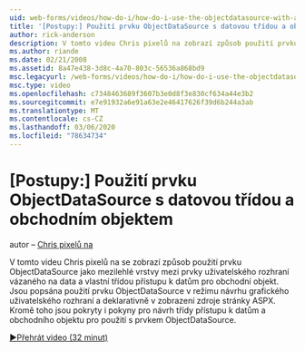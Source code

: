 ```yaml
---
uid: web-forms/videos/how-do-i/how-do-i-use-the-objectdatasource-with-a-data-access-class-and-business-object
title: '[Postupy:] Použití prvku ObjectDataSource s datovou třídou a obchodním objektem | Microsoft Docs'
author: rick-anderson
description: V tomto videu Chris pixelů na zobrazí způsob použití prvku ObjectDataSource jako mezilehlé vrstvy mezi prvky uživatelského rozhraní vázaného na data a vlastním datovým účtem...
ms.author: riande
ms.date: 02/21/2008
ms.assetid: 8a47e438-3d8c-4a70-803c-56536a868bd9
msc.legacyurl: /web-forms/videos/how-do-i/how-do-i-use-the-objectdatasource-with-a-data-access-class-and-business-object
msc.type: video
ms.openlocfilehash: c7348463689f3607b3e0d8f3e830cf634a44e3b2
ms.sourcegitcommit: e7e91932a6e91a63e2e46417626f39d6b244a3ab
ms.translationtype: MT
ms.contentlocale: cs-CZ
ms.lasthandoff: 03/06/2020
ms.locfileid: "78634734"
---
```

# <a name="how-do-i-use-the-objectdatasource-with-a-data-access-class-and-business-object"></a>[Postupy:] Použití prvku ObjectDataSource s datovou třídou a obchodním objektem

autor – [Chris pixelů na](https://twitter.com/chrispels)

V tomto videu Chris pixelů na se zobrazí způsob použití prvku ObjectDataSource jako mezilehlé vrstvy mezi prvky uživatelského rozhraní vázaného na data a vlastní třídou přístupu k datům pro obchodní objekt. Jsou popsána použití prvku ObjectDataSource v režimu návrhu grafického uživatelského rozhraní a deklarativně v zobrazení zdroje stránky ASPX. Kromě toho jsou pokryty i pokyny pro návrh třídy přístupu k datům a obchodního objektu pro použití s prvkem ObjectDataSource.

[&#9654;Přehrát video (32 minut)](https://channel9.msdn.com/Blogs/ASP-NET-Site-Videos/how-do-i-use-the-objectdatasource-with-a-data-access-class-and-business-object)
